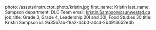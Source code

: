 photo: /assets/instructor_photo/kristin.jpg
first_name: Kristin
last_name: Sampson
department: DLC Team
email: kristin.Sampson@sunwestsd.ca
job_title: Grade 3, Grade 4, Leadership 20l and 30l, Food Studies 30
title: Kristin Sampson
id: 9a3567ab-f8a2-44b0-a0cd-2b4913652e4b
